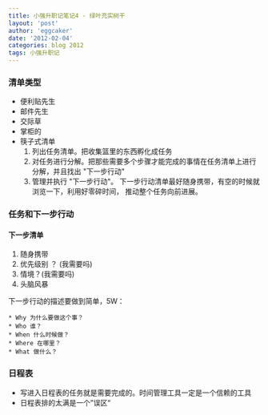 ```yaml
---
title: 小强升职记笔记4 - 绿叶充实树干 
layout: 'post'
author: 'eggcaker'
date: '2012-02-04'
categories: blog 2012
tags: 小强升职记
---
```



### 清单类型

  * 便利贴先生 
  * 邮件先生 
  * 交际草 
  * 掌柜的 
  * 筷子式清单 
    1. 列出任务清单。把收集篮里的东西孵化成任务 
    2. 对任务进行分解。把那些需要多个步骤才能完成的事情在任务清单上进行分解，并且找出 "下一步行动" 
    3. 管理并执行 "下一步行动"。 下一步行动清单最好随身携带，有空的时候就浏览一下，利用好零碎时间， 推动整个任务向前进展。 

### 任务和下一步行动

#### 下一步清单

  1. 随身携带 
  2. 优先级别 ？ (我需要吗) 
  3. 情境？(我需要吗) 
  4. 头脑风暴 

下一步行动的描述要做到简单，5W：

    * Why 为什么要做这个事？ 
    * Who 谁？ 
    * When 什么时候做？ 
    * Where 在哪里？ 
    * What 做什么？ 

### 日程表

  * 写进入日程表的任务就是需要完成的。时间管理工具一定是一个信赖的工具 
  * 日程表排的太满是一个”误区“ 

